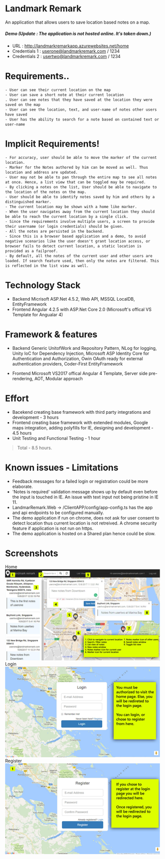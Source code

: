# Landmark Remark

An application that allows users to save location based notes on a map. 

##### Demo (Update : The application is not hosted online. It's taken down.)
 - URL :  http://landmarkremarkapp.azurewebsites.net/home
 - Credentials 1 : userone@landmarkremark.com / 1234
 - Credentials 2 : usertwo@landmarkremark.com / 1234
 


# Requirements..
    - User can see their current location on the map
    - User can save a short note at their current location
    . User can see notes that they have saved at the location they were saved on the map
    - User can see the location, text, and user-name of notes other users have saved
    - User has the ability to search for a note based on contained text or user-name
    
# Implicit Requirements!
    - For accuracy, user should be able to move the marker of the current location.
    - Marker for the Notes authored by him can be moved as well. Thus location and address are updated.
    - User may not be able to pan through the entire map to see all notes at once. Hence, a list view that can be toggled may be required.
    - By clicking a notes on the list, User should be able to navigate to the location of the notes on the map.
    - User should be able to identify notes saved by him and others by a distinguished marker.
    - The current location may be shown with a home like marker.
    - When the user navigates away from the current location they should be able to reach the current location by a single click.
    - Since the requirements involve multiple users, a screen to provide their username (or login credentials) should be given.
    - All the notes are persisted in the backend.
    - Since this is a browser based application and a demo, to avoid negative scenarios like the user doesn't grant location access, or browser fails to detect current location, a static location is provided as a failproof.
    - By default, all the notes of the current user and other users are loaded. If search feature used, then only the notes are filtered. This is reflected in the list view as well.
    
# Technology Stack

  - Backend 
  Micrisoft ASP.Net 4.5.2, Web API, MSSQL LocalDB, EntityFramework
  - Frontend
  Angular 4.2.5 with ASP.Net Core 2.0 (Microsoft's offical VS Template for Angualar 4)

# Framework & features
  - Backend 
  Generic UnitofWork and Repository Pattern, NLog for logging, Unity IoC for Dependency Injection, Microsoft ASP Identity Core for Authentication and Authorization, Owin OAuth ready for external authentication providers, Coder-First EntityFramework
  
  - Frontend
  Microsoft VS2017 offical Angular 4 Template,  Server side pre-rendering, AOT, Modular approach

# Effort
- Bacekend creating base framework with third party integrations and development - 3 hours
- Frontend creating base framework with extended modules, Google maps integration, adding polyfills for IE, designing and development - 4.5 hours
- Unit Testing and Functional Testing - 1 hour
> Total - 8.5 hours.

# Known issues - Limitations
- Feedback messages for a failed login or registration could be more elaborate. 
- 'Notes is required' validation message shows up by default even before the input is touched in IE. An issue with text input not being pristine in IE 11.
- LandmarRemark.Web -> /ClientAPP/config/app-config.ts has the app and api endpoints to be configured manually.
- The demo application if run on chrome, does not ask for user consent to detect location thus current location is not retreived. A chrome security feature if application is not run on https.
- The demo application is hosted on a Shared plan hence could be slow.

# Screenshots
Home
![Home](/Screenshots/Home.jpg?raw=true "Home")
Login
![Login](/Screenshots/Login.jpg?raw=true "Login")
Register
![Register](/Screenshots/Register.jpg?raw=true "Register")

